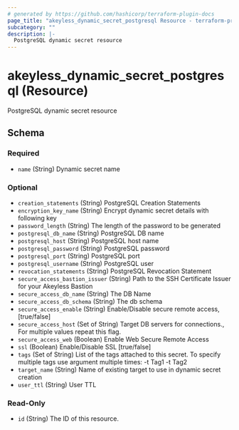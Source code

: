 ```yaml
---
# generated by https://github.com/hashicorp/terraform-plugin-docs
page_title: "akeyless_dynamic_secret_postgresql Resource - terraform-provider-akeyless"
subcategory: ""
description: |-
  PostgreSQL dynamic secret resource
---
```


# akeyless_dynamic_secret_postgresql (Resource)

PostgreSQL dynamic secret resource



<!-- schema generated by tfplugindocs -->
## Schema

### Required

- `name` (String) Dynamic secret name

### Optional

- `creation_statements` (String) PostgreSQL Creation Statements
- `encryption_key_name` (String) Encrypt dynamic secret details with following key
- `password_length` (String) The length of the password to be generated
- `postgresql_db_name` (String) PostgreSQL DB name
- `postgresql_host` (String) PostgreSQL host name
- `postgresql_password` (String) PostgreSQL password
- `postgresql_port` (String) PostgreSQL port
- `postgresql_username` (String) PostgreSQL user
- `revocation_statements` (String) PostgreSQL Revocation Statement
- `secure_access_bastion_issuer` (String) Path to the SSH Certificate Issuer for your Akeyless Bastion
- `secure_access_db_name` (String) The DB Name
- `secure_access_db_schema` (String) The db schema
- `secure_access_enable` (String) Enable/Disable secure remote access, [true/false]
- `secure_access_host` (Set of String) Target DB servers for connections., For multiple values repeat this flag.
- `secure_access_web` (Boolean) Enable Web Secure Remote Access
- `ssl` (Boolean) Enable/Disable SSL [true/false]
- `tags` (Set of String) List of the tags attached to this secret. To specify multiple tags use argument multiple times: -t Tag1 -t Tag2
- `target_name` (String) Name of existing target to use in dynamic secret creation
- `user_ttl` (String) User TTL

### Read-Only

- `id` (String) The ID of this resource.



